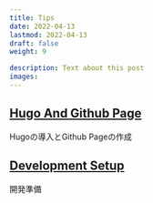 ```yaml
---
title: Tips
date: 2022-04-13
lastmod: 2022-04-13
draft: false
weight: 9

description: Text about this post
images:
---
```


## [Hugo And Github Page](./hugoAndGithubPage/index.html)

Hugoの導入とGithub Pageの作成

## [Development Setup](./developmentSetup/index.html)

開発準備